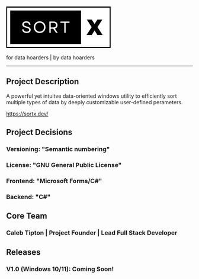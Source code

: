 ![SORTX LOGO](src/images/sortx_logo.png)

for data hoarders | by data hoarders
____________________________________________________________

## Project Description
   A powerful yet intuitve data-oriented windows utility to efficiently sort multiple types of data by deeply customizable user-defined perameters.
   
   https://sortx.dev/

## Project Decisions 
### Versioning: "Semantic numbering"
### License: "GNU General Public License"
### Frontend: "Microsoft Forms/C#"
### Backend: "C#"

## Core Team
### Caleb Tipton | Project Founder | Lead Full Stack Developer

## Releases
### V1.0 (Windows 10/11): Coming Soon!
